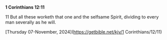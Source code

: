 **1 Corinthians 12:11**

11 But all these worketh that one and the selfsame Spirit, dividing to every man severally as he will.

[Thursday 07-November, 2024](https://getbible.net/kjv/1 Corinthians/12/11)

